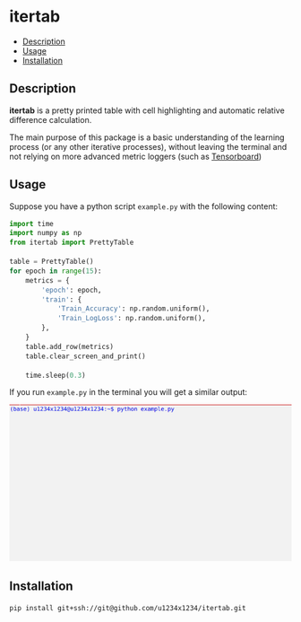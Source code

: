 # itertab <!-- omit in toc --> 

- [Description](#description)
- [Usage](#usage)
- [Installation](#installation)


## Description

**itertab** is a pretty printed table with cell highlighting and automatic relative difference calculation.

The main purpose of this package is a basic understanding of the learning process (or any other iterative processes), without leaving the terminal and not relying on more advanced metric loggers (such as [Tensorboard](https://www.tensorflow.org/guide/summaries_and_tensorboard))


## Usage

Suppose you have a python script `example.py` with the following content:

```python
import time
import numpy as np
from itertab import PrettyTable

table = PrettyTable()
for epoch in range(15):
    metrics = {
        'epoch': epoch,
        'train': {
            'Train_Accuracy': np.random.uniform(),
            'Train_LogLoss': np.random.uniform(),
        },
    }
    table.add_row(metrics)
    table.clear_screen_and_print()

    time.sleep(0.3)
```

If you run `example.py` in the terminal you will get a similar output:

![example](media/demo.gif)

## Installation

```bash
pip install git+ssh://git@github.com/u1234x1234/itertab.git
```
